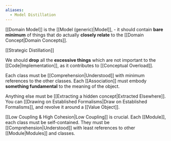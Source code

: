 ```yaml
---
aliases:
  - Model Distillation
---
```

[[Domain Model]] is the [[Model (generic)|Model]], - it should contain **bare minimum** of things that do actually **closely relate** to the [[Domain Concept|Domain Concepts]].

[[Strategic Distillation]]

We should **drop** all the **excessive things** which are not important to the [[Code|Implementation]], as it contributes to [[Conceptual Overload]].

Each class must be [[Comprehension|Understood]] with minimum references to the other classes. Each [[Association]] must embody **something  fundamental** to the meaning of the object. 

Anything else must be [[Extracting a hidden concept|Extracted Elsewhere]]. You can [[Drawing on Established Formalisms|Draw on Established Formalisms]], and revolve it around a [[Value Object]].

[[Low Coupling & High Cohesion|Low Coupling]] is crucial. Each [[Module]], each class must be self-contained. They must be [[Comprehension|Understood]] with least references to other [[Module|Modules]] and classes.


